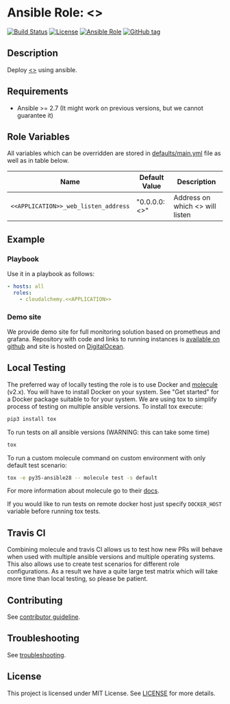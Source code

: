 # Ansible Role: <<APPLICATION>>

[![Build Status](https://travis-ci.com/cloudalchemy/ansible-<<APPLICATION>>.svg?branch=master)](https://travis-ci.com/cloudalchemy/ansible-<<APPLICATION>>)
[![License](https://img.shields.io/badge/license-MIT%20License-brightgreen.svg)](https://opensource.org/licenses/MIT)
[![Ansible Role](https://img.shields.io/badge/ansible%20role-cloudalchemy.<<APPLICATION>>-blue.svg)](https://galaxy.ansible.com/cloudalchemy/<<APPLICATION>>/)
[![GitHub tag](https://img.shields.io/github/tag/cloudalchemy/ansible-<<APPLICATION>>.svg)](https://github.com/cloudalchemy/ansible-<<APPLICATION>>/tags)

## Description

Deploy [<<APPLICATION>>](https://github.com/prometheus/<<APPLICATION>>) using ansible.

## Requirements

- Ansible >= 2.7 (It might work on previous versions, but we cannot guarantee it)

## Role Variables

All variables which can be overridden are stored in [defaults/main.yml](defaults/main.yml) file as well as in table below.

| Name           | Default Value | Description                        |
| -------------- | ------------- | -----------------------------------|
| `<<APPLICATION>>_web_listen_address` | "0.0.0.0:<<PORT>>" | Address on which <<APPLICATION>> will listen |

## Example

### Playbook

Use it in a playbook as follows:
```yaml
- hosts: all
  roles:
    - cloudalchemy.<<APPLICATION>>
```

### Demo site

We provide demo site for full monitoring solution based on prometheus and grafana. Repository with code and links to running instances is [available on github](https://github.com/prometheus/demo-site) and site is hosted on [DigitalOcean](https://digitalocean.com).

## Local Testing

The preferred way of locally testing the role is to use Docker and [molecule](https://github.com/metacloud/molecule) (v2.x). You will have to install Docker on your system. See "Get started" for a Docker package suitable to for your system.
We are using tox to simplify process of testing on multiple ansible versions. To install tox execute:
```sh
pip3 install tox
```
To run tests on all ansible versions (WARNING: this can take some time)
```sh
tox
```
To run a custom molecule command on custom environment with only default test scenario:
```sh
tox -e py35-ansible28 -- molecule test -s default
```
For more information about molecule go to their [docs](http://molecule.readthedocs.io/en/latest/).

If you would like to run tests on remote docker host just specify `DOCKER_HOST` variable before running tox tests.

## Travis CI

Combining molecule and travis CI allows us to test how new PRs will behave when used with multiple ansible versions and multiple operating systems. This also allows use to create test scenarios for different role configurations. As a result we have a quite large test matrix which will take more time than local testing, so please be patient.

## Contributing

See [contributor guideline](CONTRIBUTING.md).

## Troubleshooting

See [troubleshooting](TROUBLESHOOTING.md).

## License

This project is licensed under MIT License. See [LICENSE](/LICENSE) for more details.
